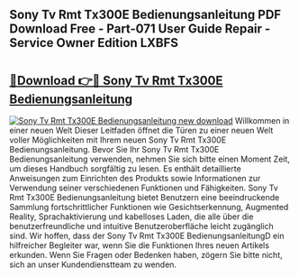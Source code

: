 ## Sony Tv Rmt Tx300E Bedienungsanleitung PDF Download Free - Part-071 User Guide Repair - Service Owner Edition LXBFS

# <h2><a href="http://df2ivr.blite.top/?on=Sony+Tv+Rmt+Tx300E+Bedienungsanleitung">🔗Download 👉🔴 Sony Tv Rmt Tx300E Bedienungsanleitung</a></h2>

[![Sony Tv Rmt Tx300E Bedienungsanleitung new download](https://i.imgur.com/lujVjoI.png)](http://df2ivr.blite.top/?on=Sony+Tv+Rmt+Tx300E+Bedienungsanleitung)
Willkommen in einer neuen Welt Dieser Leitfaden öffnet die Türen zu einer neuen Welt voller Möglichkeiten mit Ihrem neuen Sony Tv Rmt Tx300E Bedienungsanleitung. Bevor Sie Ihr Sony Tv Rmt Tx300E Bedienungsanleitung verwenden, nehmen Sie sich bitte einen Moment Zeit, um dieses Handbuch sorgfältig zu lesen. Es enthält detaillierte Anweisungen zum Einrichten des Produkts sowie Informationen zur Verwendung seiner verschiedenen Funktionen und Fähigkeiten. Sony Tv Rmt Tx300E Bedienungsanleitung bietet Benutzern eine beeindruckende Sammlung fortschrittlicher Funktionen wie Gesichtserkennung, Augmented Reality, Sprachaktivierung und kabelloses Laden, die alle über die benutzerfreundliche und intuitive Benutzeroberfläche leicht zugänglich sind. Wir hoffen, dass der Sony Tv Rmt Tx300E BedienungsanleitungD ein hilfreicher Begleiter war, wenn Sie die Funktionen Ihres neuen Artikels erkunden. Wenn Sie Fragen oder Bedenken haben, zögern Sie bitte nicht, sich an unser Kundendienstteam zu wenden.
